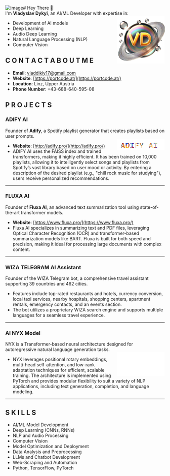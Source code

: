 ![image](https://github.com/user-attachments/assets/f3e82777-c680-4514-a466-b4921ba1cdb0)# Hey There 👋  
I'm **Vladyslav Dykyi**, an AI/ML Developer with expertise in:
<img align="right" src="logo.png" width="150">

- Development of AI models
- Deep Learning
- Audio Deep Learning
- Natural Language Processing (NLP)
- Computer Vision

## C O N T A C T  A B O U T  M E
- **Email**: vladdikiy17@gmail.com  
- **Website**: [https://portcode.at/](https://portcode.at/)  
- **Location**: Linz, Upper Austria  
- **Phone Number**: +43-688-640-595-08  

## P R O J E C T S

### **ADIFY AI**  
Founder of **Adify**, a Spotify playlist generator that creates playlists based on user prompts.  
<img align="right" src="https://github.com/dykyivladk1/adify-ai/blob/main/assets/logo.png" width="150">
- **Website**: [http://adify.pro/](http://adify.pro/)  
- ADIFY AI uses the FAISS index and trained transformers, making it highly efficient. It has been trained on 10,000 playlists, allowing it to intelligently select songs and playlists from Spotify’s vast library based on user mood or activity. By entering a description of the desired playlist (e.g., "chill rock music for studying"), users receive personalized recommendations.

---

### **FLUXA AI**  
Founder of **Fluxa AI**, an advanced text summarization tool using state-of-the-art transformer models.  
<img align="right" src="" width="150">
- **Website**: [https://www.fluxa.pro/](https://www.fluxa.pro/)  
- Fluxa AI specializes in summarizing text and PDF files, leveraging Optical Character Recognition (OCR) and transformer-based summarization models like BART. Fluxa is built for both speed and precision, making it ideal for processing large documents with complex content.

---

### **WIZA TELEGRAM AI Assistant**  
Founder of the WIZA Telegram bot, a comprehensive travel assistant supporting 39 countries and 462 cities.  
- Features include top-rated restaurants and hotels, currency conversion, local taxi services, nearby hospitals, shopping centers, apartment rentals, emergency contacts, and an events section.  
- The bot utilizes a proprietary WIZA search engine and supports multiple languages for a seamless travel experience.

---

### **AI NYX Model**  
NYX is a Transformer-based neural architecture designed for autoregressive natural language generation tasks.  
<img align="right" src="https://github.com/dykyivladk1/NYX/raw/main/assets/logo.png" width="150">
- NYX leverages positional rotary embeddings, multi-head self-attention, and low-rank adaptation techniques for efficient, scalable training. The architecture is implemented using PyTorch and provides modular flexibility to suit a variety of NLP applications, including text generation, completion, and language modeling.

---

## S K I L L S
- AI/ML Model Development
- Deep Learning (CNNs, RNNs)
- NLP and Audio Processing
- Computer Vision
- Model Optimization and Deployment
- Data Analysis and Preprocessing
- LLMs and Chatbot Development
- Web-Scraping and Automation
- Python, TensorFlow, PyTorch
